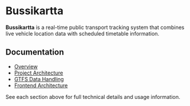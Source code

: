 # Bussikartta

**Bussikartta** is a real-time public transport tracking system that combines live vehicle location data with scheduled timetable information.

## Documentation

- [Overview](docs/overview.md)
- [Project Architecture](docs/project_architecture.md)
- [GTFS Data Handling](docs/gtfs_data_handling.md)
- [Frontend Architecture](docs/frontend_architecture.md)

See each section above for full technical details and usage information.
